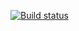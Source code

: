 [![Build status](https://ci.appveyor.com/api/projects/status/e6ibn1fh8g9v28bl?svg=true)](https://ci.appveyor.com/project/A-Fierce/ahj-geolocation)